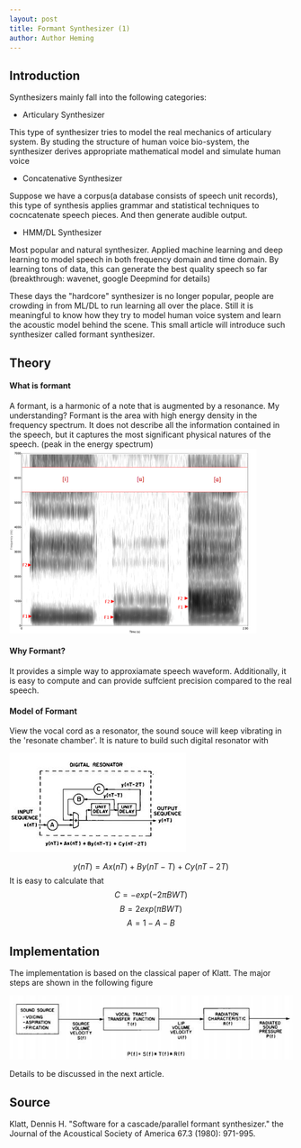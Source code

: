 ```yaml
---
layout: post
title: Formant Synthesizer (1)
author: Author Heming
---
```


## Introduction
Synthesizers mainly fall into the following categories:
+ Articulary Synthesizer

 This type of synthesizer tries to model the real mechanics of articulary system. By studing the structure of human voice bio-system, the synthesizer derives appropriate mathematical model and simulate human voice 

+ Concatenative Synthesizer

Suppose we have a corpus(a database consists of speech unit records), this type of synthesis applies grammar and statistical techniques to cocncatenate speech pieces. And then generate audible output.

+ HMM/DL Synthesizer

Most popular and natural synthesizer. Applied machine learning and deep learning to model speech in both frequency domain and time domain. By learning tons of data, this can generate the best quality speech so far (breakthrough: wavenet, google Deepmind for details)


These days the "hardcore" synthesizer is no longer popular, people are crowding in from ML/DL to run learning all over the place. Still it is meaningful to know how they try to model human voice system and learn the acoustic model behind the scene. This small article will introduce such synthesizer called formant synthesizer.

## Theory
#### What is formant
A formant, is a harmonic of a note that is augmented by a resonance.
My understanding? Formant is the area with high energy density in the frequency spectrum. It does not describe all the information contained in the speech, but it captures the most significant physical natures of the speech. (peak in the energy spectrum)
![Alt Text](../images/formant.jpg)

#### Why Formant?
It provides a simple way to approxiamate speech waveform. Additionally, it is easy to compute and can provide suffcient precision compared to the real speech.

#### Model of Formant
View the vocal cord as a resonator, the sound souce will keep vibrating in the 'resonate chamber'. It is nature to build such digital resonator with 

![Alt Text](../images/resonator.jpg)

  $$ y(nT) = Ax(nT) + By(nT-T) + Cy(nT-2T) $$ 
It is easy to calculate that 
$$C = -exp(-2\pi B W T)$$
$$B = 2exp(\pi B W T)$$
$$A = 1-A-B$$
## Implementation

The implementation is based on the classical paper of Klatt. The major steps are shown in the following figure

![Alt Text](../images/klatt-1.jpg)

Details to be discussed in the next article.



## Source
Klatt, Dennis H. "Software for a cascade/parallel formant synthesizer." the Journal of the Acoustical Society of America 67.3 (1980): 971-995.

<script type="text/javascript" async
  src="https://cdn.mathjax.org/mathjax/latest/MathJax.js?config=TeX-MML-AM_CHTML">
</script>
